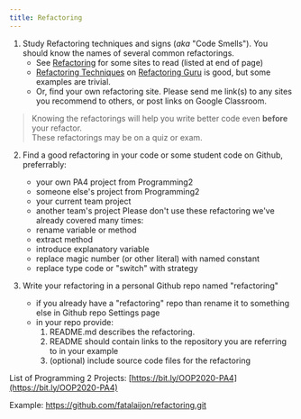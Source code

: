 ```yaml
---
title: Refactoring 
---
```


1. Study Refactoring techniques and signs (*aka* "Code Smells").  You should know the names of several common refactorings.
   - See [Refactoring](/ISP/refactoring/) for some sites to read (listed at end of page)
   - [Refactoring Techniques](https://refactoring.guru/techniques) on  [Refactoring Guru](https://refactoring.guru/) is good, but some examples are trivial.
   - Or, find your own refactoring site. Please send me link(s) to any sites you recommend to others, or post links on Google Classroom.

> Knowing the refactorings will help you write better code even **before** your refactor.   
> These refactorings may be on a quiz or exam.

2. Find a good refactoring in your code or some student code on Github, preferrably:
   - your own PA4 project from Programming2
   - someone else's project from Programming2
   - your current team project
   - another team's project
  Please don't use these refactoring we've already covered many times:
   - rename variable or method
   - extract method
   - introduce explanatory variable
   - replace magic number (or other literal) with named constant
   - replace type code or "switch" with strategy

3. Write your refactoring in a personal Github repo named "refactoring"
   - if you already have a "refactoring" repo than rename it to something else in Github repo Settings page
   - in your repo provide:
     1. README.md  describes the refactoring.
     2. README should contain links to the repository you are referring to in your example
     3. (optional) include source code files for the refactoring


List of Programming 2 Projects: [https://bit.ly/OOP2020-PA4](https://bit.ly/OOP2020-PA4)

Example:  https://github.com/fatalaijon/refactoring.git


   
